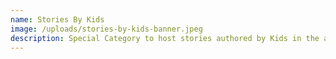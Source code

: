 ```yaml
---
name: Stories By Kids
image: /uploads/stories-by-kids-banner.jpeg
description: Special Category to host stories authored by Kids in the age range of 5 to 15.
---
```


